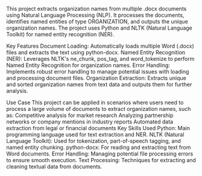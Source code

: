This project extracts organization names from multiple .docx documents using Natural Language Processing (NLP). It processes the documents, identifies named entities of type ORGANIZATION, and outputs the unique organization names. The project uses Python and NLTK (Natural Language Toolkit) for named entity recognition (NER).

Key Features
Document Loading: Automatically loads multiple Word (.docx) files and extracts the text using python-docx.
Named Entity Recognition (NER): Leverages NLTK's ne_chunk, pos_tag, and word_tokenize to perform Named Entity Recognition for organization names.
Error Handling: Implements robust error handling to manage potential issues with loading and processing document files.
Organization Extraction: Extracts unique and sorted organization names from text data and outputs them for further analysis.

Use Case
This project can be applied in scenarios where users need to process a large volume of documents to extract organization names, such as:
Competitive analysis for market research
Analyzing partnership networks or company mentions in industry reports
Automated data extraction from legal or financial documents
Key Skills Used
Python: Main programming language used for text extraction and NER.
NLTK (Natural Language Toolkit): Used for tokenization, part-of-speech tagging, and named entity chunking.
python-docx: For reading and extracting text from Word documents.
Error Handling: Managing potential file processing errors to ensure smooth execution.
Text Processing: Techniques for extracting and cleaning textual data from documents.
